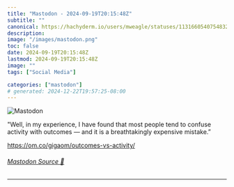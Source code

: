 ```yaml
---
title: "Mastodon - 2024-09-19T20:15:48Z"
subtitle: ""
canonical: https://hachyderm.io/users/mweagle/statuses/113166054075483274
description:
image: "/images/mastodon.png"
toc: false
date: 2024-09-19T20:15:48Z
lastmod: 2024-09-19T20:15:48Z
image: ""
tags: ["Social Media"]

categories: ["mastodon"]
# generated: 2024-12-22T19:57:25-08:00
---
```

![Mastodon](/images/mastodon.png)

<p>&quot;Well, in my experience, I have found that most people tend to confuse activity with outcomes — and it is a breathtakingly expensive mistake.”</p><p><a href="https://om.co/gigaom/outcomes-vs-activity/" target="_blank" rel="nofollow noopener noreferrer" translate="no"><span class="invisible">https://</span><span class="ellipsis">om.co/gigaom/outcomes-vs-activ</span><span class="invisible">ity/</span></a></p>


###### [Mastodon Source 🐘](https://hachyderm.io/@mweagle/113166054075483274)

___
